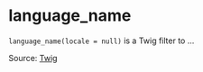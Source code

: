 # language_name

`language_name(locale = null)` is a Twig filter to ...


Source: [Twig](https://twig.symfony.com/language_name)